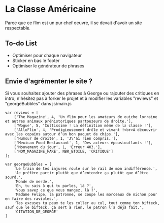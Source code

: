 La Classe Américaine
====================

Parce que ce flim est un pur chef oeuvre, il se devait d'avoir un site respectable.

To-do List
----------

* Optimiser pour chaque navigateur
* Sticker en bas le footer
* Optimiser le générateur de phrases

Envie d'agrémenter le site ?
----------------------------

Si vous souhaitez ajouter des phrases à George ou rajouter des critiques en intro, n'hésitez pas à forker le projet et à modifier les variables "reviews" et "georgeBubbles" dans js/main.js

```
var reviews = [
    ['The Magazine', 4, 'Un flim pour les amateurs de ouiche lorraine et autres animaux préhistoriques partouzeurs de droite.'],
    ['Wogue', 5, 'Cultissime ! La définition même de la classe !'],
    ['AlloFlim', 4, 'Prodigieusement drôle et vivant !<br>A découvrir avec les copains autour d’un bon paquet de chips.'],
    ['Humour de droite', 1, 'J\'ai rien compris.'],
    ['Mexican Food Restaurant', 1, 'Des acteurs époustouflants !'],
    ['Mouvement du jour', 1, 'Erreur 403.'],
    ['NOM_MAGAZINE_FAKE', NBR_ETOILE, 'CRITIQUE']
];
```

```
var georgeBubbles = [
    'Le train de tes injures roule sur le rail de mon indifférence.',
    'Je préfère partir plutôt que d’entendre ça plutôt que d’être sourd.',
    'Monde de merde.',
    'Eh, tu sais à qui tu parles, là ?',
    'Vous savez ce que vous mangez, là ?',
    'Madame Felipe, la patronne, se coupe les morceaux de nichon pour en faire des ravioles.',
    'Tes excuses tu peux te les coller au cul, tout comme ton bifteck, sauf que le bifteck, ça sert à rien, le patron l’a déjà fait.',
    'CITATION_DE_GEORGE'
]
```